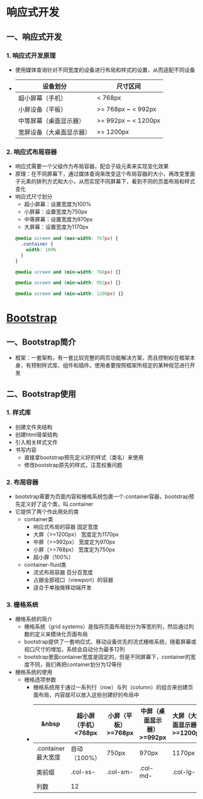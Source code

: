 # 响应式开发
## 一、响应式开发
### 1. 响应式开发原理
+ 使用媒体查询针对不同宽度的设备进行布局和样式的设置，从而适配不同设备
+ 设备划分|尺寸区间
  -|-
  超小屏幕（手机）|< 768px
  小屏设备（平板）|>= 768px ~ < 992px
  中等屏幕（桌面显示器）|>= 992px ~ < 1200px
  宽屏设备（大桌面显示器）|>= 1200px
### 2. 响应式布局容器
+ 响应式需要一个父级作为布局容器，配合子级元素来实现变化效果
+ 原理：在不同屏幕下，通过媒体查询来改变这个布局容器的大小，再改变里面子元素的排列方式和大小，从而实现不同屏幕下，看到不同的页面布局和样式变化
+ 响应式尺寸划分
  - 超小屏幕：设置宽度为100%
  - 小屏幕：设置宽度为750px
  - 中等屏幕：设置宽度为970px
  - 大屏幕：设置宽度为1170px
  ```css
  @media screen and (max-width: 767px) {
    .container {
      width: 100%
    }
  }
  
  @media screen and (min-width: 768px) {}
  
  @media screen and (min-width: 992px) {}
  
  @media screen and (min-width: 1200px) {}
  ```
# [Bootstrap](https://v3.bootcss.com/)
## 一、Bootstrap简介
+ 框架：一套架构，有一套比较完整的网页功能解决方案，而且控制权在框架本身，有预制样式库、组件和插件。使用者要按照框架所规定的某种规范进行开发
## 二、Bootstrap使用
### 1. 样式库
+ 创建文件夹结构
+ 创建html骨架结构
+ 引入相关样式文件
+ 书写内容
  - 直接拿bootstrap预先定义好的样式（类名）来使用
  - 修改bootstrap原先的样式，注意权重问题
### 2. 布局容器
+ bootstrap需要为页面内容和栅格系统包裹一个.container容器，bootstrap预先定义好了这个类，叫.container
+ 它提供了两个作此用处的类
  - container类
    * 响应式布局的容器 固定宽度
    * 大屏（>=1200px） 宽度定为1170px
    * 中屏（>=992px） 宽度定为970px
    * 小屏（>=768px） 宽度定为750px
    * 超小屏（100%）
  - container-fluid类
    * 流式布局容器 百分百宽度
    * 占据全部视口（viewport）的容器
    * 适合于单独做移动端开发
### 3. 栅格系统
+ 栅格系统的简介
  - 栅格系统（grid systems）是指将页面布局划分为等宽的列，然后通过列数的定义来模块化页面布局
  - bootstrap提供了一套响应式、移动设备优先的流式栅格系统，随着屏幕或视口尺寸的增加，系统会自动分为最多12列
  - bootstrap里面container宽度是固定的，但是不同屏幕下，container的宽度不同，我们再把container划分为12等份
+ 栅格系统的使用
  - 栅格选项参数
    * 栅格系统用于通过一系列行（row）与列（column）的组合来创建页面布局，内容就可以放入这些创建好的布局中
    * &nbsp|超小屏（手机）<768px|小屏（平板）>=768px|中屏（桌面显示器）>=992px|大屏（大桌面显示器）>=1200px
      -|-|-|-|-
      .container最大宽度|自动（100%）|750px|970px|1170px
      类前缀|.col-xs-|.col-sm-|.col-md-|.col-lg-
      列数|12
      
